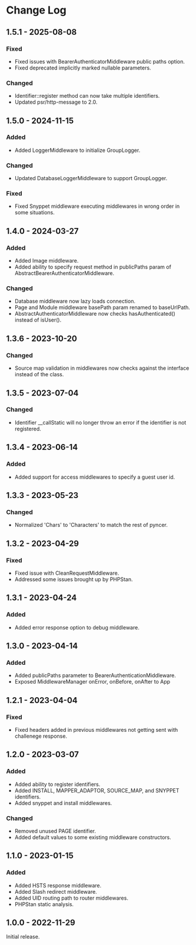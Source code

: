 # Change Log

## 1.5.1 - 2025-08-08

### Fixed

- Fixed issues with BearerAuthenticatorMiddleware public paths option.
- Fixed deprecated implicitly marked nullable parameters.

### Changed

- Identifier::register method can now take multiple identifiers.
- Updated psr/http-message to 2.0.

## 1.5.0 - 2024-11-15

### Added

- Added LoggerMiddleware to initialize GroupLogger.

### Changed

- Updated DatabaseLoggerMiddleware to support GroupLogger.

### Fixed

- Fixed Snyppet middleware executing middlewares in wrong order in some situations.

## 1.4.0 - 2024-03-27

### Added

- Added Image middleware.
- Added ability to specify request method in publicPaths param of AbstractBearerAuthenticatorMiddleware.

### Changed

- Database middleware now lazy loads connection.
- Page and Module middleware basePath param renamed to baseUrlPath.
- AbstractAuthenticatorMiddleware now checks hasAuthenticated() instead of isUser().

## 1.3.6 - 2023-10-20

### Changed

- Source map validation in middlewares now checks against the interface instead of the class.

## 1.3.5 - 2023-07-04

### Changed

- Identifier __callStatic will no longer throw an error if the identifier is not registered.

## 1.3.4 - 2023-06-14

### Added

- Added support for access middlewares to specify a guest user id.

## 1.3.3 - 2023-05-23

### Changed

- Normalized 'Chars' to 'Characters' to match the rest of pyncer.

## 1.3.2 - 2023-04-29

### Fixed

- Fixed issue with CleanRequestMiddleware.
- Addressed some issues brought up by PHPStan.

## 1.3.1 - 2023-04-24

### Added

- Added error response option to debug middleware.

## 1.3.0 - 2023-04-14

### Added

- Added publicPaths parameter to BearerAuthenticationMiddleware.
- Exposed MiddlewareManager onError, onBefore, onAfter to App

## 1.2.1 - 2023-04-04

### Fixed

- Fixed headers added in previous middlewares not getting sent with challenege response.

## 1.2.0 - 2023-03-07

### Added

- Added ability to register identifiers.
- Added INSTALL, MAPPER\_ADAPTOR, SOURCE\_MAP, and SNYPPET identifiers.
- Added snyppet and install middlewares.

### Changed

- Removed unused PAGE identifier.
- Added default values to some existing middleware constructors.

## 1.1.0 - 2023-01-15

### Added

- Added HSTS response middleware.
- Added Slash redirect middleware.
- Added UID routing path to router middlewares.
- PHPStan static analysis.

## 1.0.0 - 2022-11-29

Initial release.
